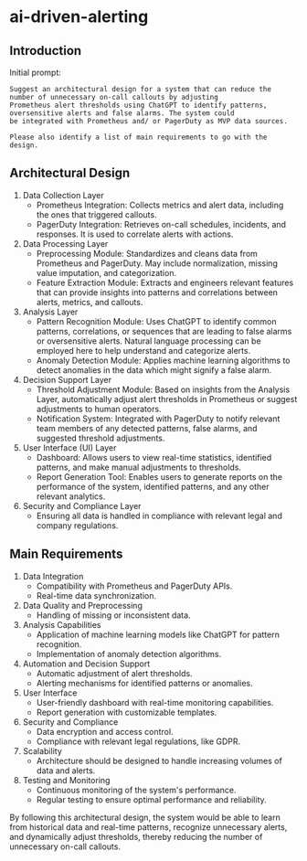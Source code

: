 # ai-driven-alerting

## Introduction
Initial prompt:

```
Suggest an architectural design for a system that can reduce the number of unnecessary on-call callouts by adjusting 
Prometheus alert thresholds using ChatGPT to identify patterns, oversensitive alerts and false alarms. The system could 
be integrated with Prometheus and/ or PagerDuty as MVP data sources.

Please also identify a list of main requirements to go with the design. 
```

## Architectural Design
1. Data Collection Layer
    * Prometheus Integration: Collects metrics and alert data, including the ones that triggered callouts.
    * PagerDuty Integration: Retrieves on-call schedules, incidents, and responses. It is used to correlate alerts with actions.
2. Data Processing Layer
   * Preprocessing Module: Standardizes and cleans data from Prometheus and PagerDuty. May include normalization, missing value imputation, and categorization.
   * Feature Extraction Module: Extracts and engineers relevant features that can provide insights into patterns and correlations between alerts, metrics, and callouts.
3. Analysis Layer
   * Pattern Recognition Module: Uses ChatGPT to identify common patterns, correlations, or sequences that are leading to false alarms or oversensitive alerts. Natural language processing can be employed here to help understand and categorize alerts.
   * Anomaly Detection Module: Applies machine learning algorithms to detect anomalies in the data which might signify a false alarm.
4. Decision Support Layer
    * Threshold Adjustment Module: Based on insights from the Analysis Layer, automatically adjust alert thresholds in Prometheus or suggest adjustments to human operators.
    * Notification System: Integrated with PagerDuty to notify relevant team members of any detected patterns, false alarms, and suggested threshold adjustments.
5. User Interface (UI) Layer
    * Dashboard: Allows users to view real-time statistics, identified patterns, and make manual adjustments to thresholds.
    * Report Generation Tool: Enables users to generate reports on the performance of the system, identified patterns, and any other relevant analytics.
6. Security and Compliance Layer
    * Ensuring all data is handled in compliance with relevant legal and company regulations.
## Main Requirements
1. Data Integration
    * Compatibility with Prometheus and PagerDuty APIs.
    * Real-time data synchronization.
2. Data Quality and Preprocessing
    * Handling of missing or inconsistent data.
3. Analysis Capabilities
    * Application of machine learning models like ChatGPT for pattern recognition.
    * Implementation of anomaly detection algorithms.
4. Automation and Decision Support
    * Automatic adjustment of alert thresholds.
    * Alerting mechanisms for identified patterns or anomalies.
5. User Interface
    * User-friendly dashboard with real-time monitoring capabilities.
    * Report generation with customizable templates.
6. Security and Compliance
    * Data encryption and access control.
    * Compliance with relevant legal regulations, like GDPR.
7. Scalability
    * Architecture should be designed to handle increasing volumes of data and alerts.
8. Testing and Monitoring
    * Continuous monitoring of the system's performance.
    * Regular testing to ensure optimal performance and reliability.

By following this architectural design, the system would be able to learn from historical data and real-time patterns, recognize unnecessary alerts, and dynamically adjust thresholds, thereby reducing the number of unnecessary on-call callouts.




